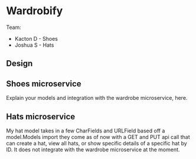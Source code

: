 # Wardrobify

Team:

* Kacton D - Shoes
* Joshua S - Hats

## Design

## Shoes microservice

Explain your models and integration with the wardrobe
microservice, here.

## Hats microservice

<!-- Explain your models and integration with the wardrobe
microservice, here.-->

My hat model takes in a few CharFields and URLField based off a model.Models import 
they come as of now with a GET and PUT api call that can create a hat, view all hats, or show specific details of a specific hat by ID.
It does not integrate with the wardrobe microservice at the moment.